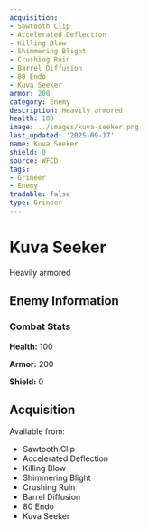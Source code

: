 ```yaml
---
acquisition:
- Sawtooth Clip
- Accelerated Deflection
- Killing Blow
- Shimmering Blight
- Crushing Ruin
- Barrel Diffusion
- 80 Endo
- Kuva Seeker
armor: 200
category: Enemy
description: Heavily armored
health: 100
image: ../images/kuva-seeker.png
last_updated: '2025-09-17'
name: Kuva Seeker
shield: 0
source: WFCD
tags:
- Grineer
- Enemy
tradable: false
type: Grineer
---
```


# Kuva Seeker

Heavily armored

## Enemy Information

### Combat Stats

**Health:** 100

**Armor:** 200

**Shield:** 0

## Acquisition

Available from:
- Sawtooth Clip
- Accelerated Deflection
- Killing Blow
- Shimmering Blight
- Crushing Ruin
- Barrel Diffusion
- 80 Endo
- Kuva Seeker

